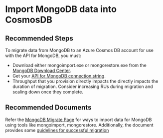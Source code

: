<properties
	pageTitle="MongoDB Migration"
	description="MongoDB Migration"
	service="microsoft.documentdb"
	resource="databaseAccounts"
	authors="bharathsreenivas"
	ms.author="bharathb"
	selfHelpType="generic"
	supportTopicIds="32636784"
	resourceTags=""
	productPesIds="15585"
	cloudEnvironments="public"
	articleId="cosmosdb-mongodbmigration"
/>

# Import MongoDB data into CosmosDB

## **Recommended Steps**

To migrate data from MongoDB to an Azure Cosmos DB account for use with the API for MongoDB, you must:

* Download either mongoimport.exe or mongorestore.exe from the [MongoDB Download Center](https://www.mongodb.com/download-center).
* Get your [API for MongoDB connection string](https://docs.microsoft.com/azure/cosmos-db/connect-mongodb-account).
* Throughput that you provision directly impacts the directly impacts the duration of migration. Consider increasing RUs during migration and scaling down once they complete.

## **Recommended Documents**
Refer the [MongoDB Migrate Page](https://docs.microsoft.com/azure/cosmos-db/mongodb-migrate) for ways to import data for MongoDB using tools like mongoimport, mongorestore. Additionally, the document provides some [guidelines for successful migration](https://docs.microsoft.com/azure/cosmos-db/mongodb-migrate#guide-for-a-successful-migration)
